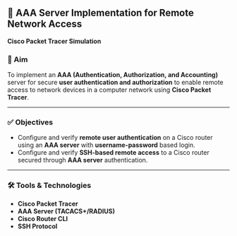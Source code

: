 
## 🔐 AAA Server Implementation for Remote Network Access

**Cisco Packet Tracer Simulation**

### 🎯 Aim

To implement an **AAA (Authentication, Authorization, and Accounting)** server for secure **user authentication and authorization** to enable remote access to network devices in a computer network using **Cisco Packet Tracer**.

---

### ✅ Objectives

* Configure and verify **remote user authentication** on a Cisco router using an **AAA server** with **username-password** based login.
* Configure and verify **SSH-based remote access** to a Cisco router secured through **AAA server** authentication.

---

### 🛠️ Tools & Technologies

* **Cisco Packet Tracer**
* **AAA Server (TACACS+/RADIUS)**
* **Cisco Router CLI**
* **SSH Protocol**
